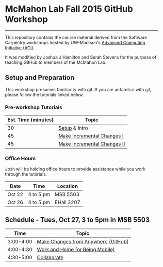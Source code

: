 McMahon Lab Fall 2015 GitHub Workshop
=======================================

------------------

This repository contains the course material derived from the Software
Carpentry workshops hosted by UW-Madison's
[Advanced Computing Initiative (ACI)](https://aci.wisc.edu).

It was modified by Joshua J Hamilton and Sarah Stevens for the purpose of teaching GitHub to members of the McMahon Lab.

Setup and Preparation
-----------

This workshop presumes familiarity with git. If you are unfamiliar with git, please follow the tutorials linked below.

### Pre-workshop Tutorials

| Est. Time (minutes) | Topic |
| ------------ | --------------------------------------- |
| 30    | [Setup](setup/README.md) & Intro |
| 45    | [Make Incremental Changes I](version-control/git/local/Readme.md) |
| 45    | [Make Incremental Changes II](version-control/git/local/Revert_and_branch.md) |

### Office Hours
Josh will be holding office hours to provide assistance while you work through the tutorials.   

| Date | Time | Location |
| ------------ | --------------------------------------- | -- |
| Oct 22 | 4 to 5 pm | MSB 5503 |
| Oct 26 | 4 to 5 pm | EHall 3207 |

Schedule - Tues, Oct 27, 3 to 5pm in MSB 5503
-----------

| Time         | Topic                                   |
| ------------ | --------------------------------------- |
| 3:00-4:00    | [Make Changes from Anywhere (GitHub)](version-control/git/github/Readme.md) |
| 4:00-4:30    | [Work and Home (or Being Mobile)](version-control/git/mobility/Readme.md) |
| 4:30-5:00    | [Collaborate](version-control/git/collaborate/Readme.md) |
